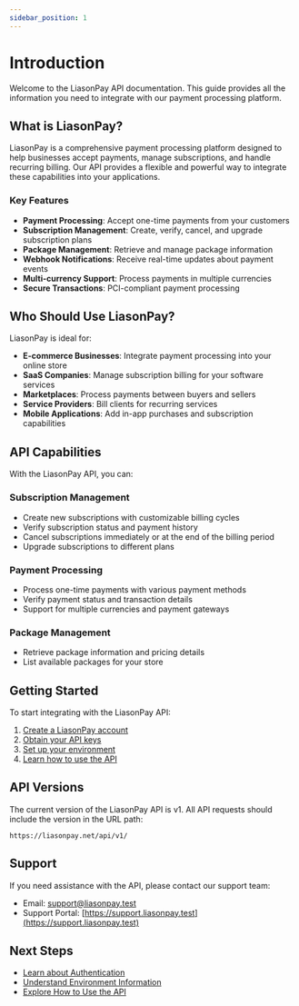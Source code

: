 ```yaml
---
sidebar_position: 1
---
```


# Introduction

Welcome to the LiasonPay API documentation. This guide provides all the information you need to integrate with our payment processing platform.

## What is LiasonPay?

LiasonPay is a comprehensive payment processing platform designed to help businesses accept payments, manage subscriptions, and handle recurring billing. Our API provides a flexible and powerful way to integrate these capabilities into your applications.

### Key Features

- **Payment Processing**: Accept one-time payments from your customers
- **Subscription Management**: Create, verify, cancel, and upgrade subscription plans
- **Package Management**: Retrieve and manage package information
- **Webhook Notifications**: Receive real-time updates about payment events
- **Multi-currency Support**: Process payments in multiple currencies
- **Secure Transactions**: PCI-compliant payment processing

## Who Should Use LiasonPay?

LiasonPay is ideal for:

- **E-commerce Businesses**: Integrate payment processing into your online store
- **SaaS Companies**: Manage subscription billing for your software services
- **Marketplaces**: Process payments between buyers and sellers
- **Service Providers**: Bill clients for recurring services
- **Mobile Applications**: Add in-app purchases and subscription capabilities

## API Capabilities

With the LiasonPay API, you can:

### Subscription Management

- Create new subscriptions with customizable billing cycles
- Verify subscription status and payment history
- Cancel subscriptions immediately or at the end of the billing period
- Upgrade subscriptions to different plans

### Payment Processing

- Process one-time payments with various payment methods
- Verify payment status and transaction details
- Support for multiple currencies and payment gateways

### Package Management

- Retrieve package information and pricing details
- List available packages for your store

## Getting Started

To start integrating with the LiasonPay API:

1. [Create a LiasonPay account](https://liasonpay.test)
2. [Obtain your API keys](./authentication)
3. [Set up your environment](./environment-information)
4. [Learn how to use the API](./how-to-use)

## API Versions

The current version of the LiasonPay API is v1. All API requests should include the version in the URL path:

```
https://liasonpay.net/api/v1/
```

## Support

If you need assistance with the API, please contact our support team:

- Email: support@liasonpay.test
- Support Portal: [https://support.liasonpay.test](https://support.liasonpay.test)

## Next Steps

- [Learn about Authentication](./authentication)
- [Understand Environment Information](./environment-information)
- [Explore How to Use the API](./how-to-use)
